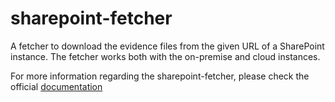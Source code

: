 # sharepoint-fetcher

A fetcher to download the evidence files from the given URL of a SharePoint instance. The fetcher works both with the on-premise and cloud instances.

For more information regarding the sharepoint-fetcher, please check the official [documentation](https://docs.bswf.tech/autopilots/sharepoint/index.html)
